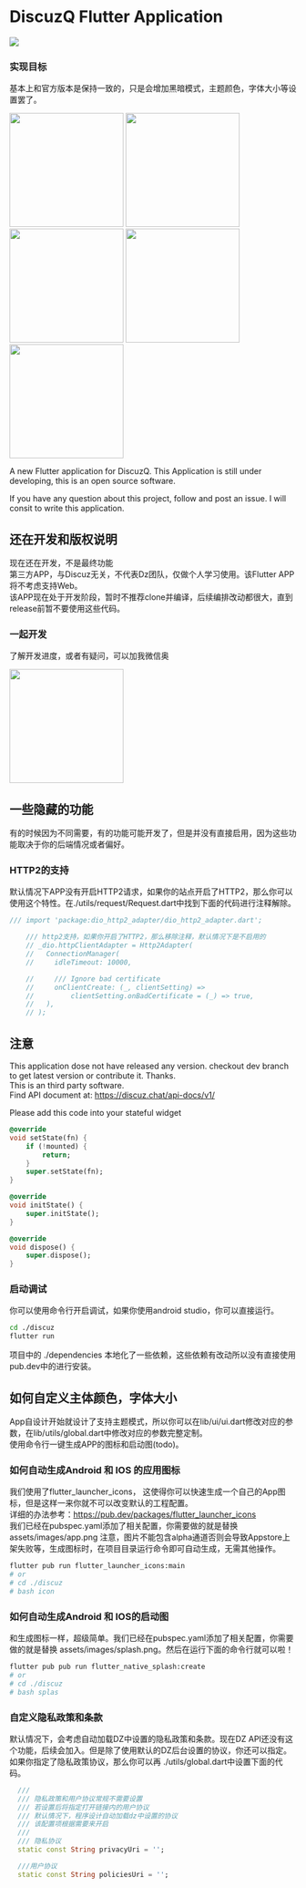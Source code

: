 # DiscuzQ Flutter Application
<p><img src="discuz/assets/images/logo.png"/>  </p> 

### 实现目标
基本上和官方版本是保持一致的，只是会增加黑暗模式，主题颜色，字体大小等设置罢了。
<p> 
<img width="200px" src="snapshot.png"/> 
<img width="200px" src="snapshot_me.png"/>  
<img width="200px" src="snapshot_wallet.png"/>  
<img width="200px" src="snapshot_notifications.png"/>  
<img width="200px" src="snapshot_collection.png"/>  
</p> 
A new Flutter application for DiscuzQ. This Application is still under developing, this is an open source software.  

If you have any question about this project, follow and post an issue. I will consit to write this application.

## 还在开发和版权说明
现在还在开发，不是最终功能  
第三方APP，与Discuz无关，不代表Dz团队，仅做个人学习使用。该Flutter APP将不考虑支持Web。  
该APP现在处于开发阶段，暂时不推荐clone并编译，后续编排改动都很大，直到release前暂不要使用这些代码。  

### 一起开发
了解开发进度，或者有疑问，可以加我微信奥
<p><img width="200px" src="wechat.jpeg"/> </p>

## 一些隐藏的功能
有的时候因为不同需要，有的功能可能开发了，但是并没有直接启用，因为这些功能取决于你的后端情况或者偏好。
### HTTP2的支持
默认情况下APP没有开启HTTP2请求，如果你的站点开启了HTTP2，那么你可以使用这个特性。在./utils/request/Request.dart中找到下面的代码进行注释解除。   
```dart
/// import 'package:dio_http2_adapter/dio_http2_adapter.dart';

    /// http2支持，如果你开启了HTTP2，那么移除注释，默认情况下是不启用的
    // _dio.httpClientAdapter = Http2Adapter(
    //   ConnectionManager(
    //     idleTimeout: 10000,

    //     /// Ignore bad certificate
    //     onClientCreate: (_, clientSetting) =>
    //         clientSetting.onBadCertificate = (_) => true,
    //   ),
    // );

```

## 注意
This application dose not have released any version. checkout dev branch to get latest version or contribute it. Thanks.  
This is an third party software.  
Find API document at: https://discuz.chat/api-docs/v1/

Please add this code into your stateful widget  
```dart
@override
void setState(fn) {
    if (!mounted) {
        return;
    }
    super.setState(fn);
}

@override
void initState() {
    super.initState();
}

@override
void dispose() {
    super.dispose();
}
```

### 启动调试
你可以使用命令行开启调试，如果你使用android studio，你可以直接运行。  
```sh
cd ./discuz
flutter run
```
项目中的 ./dependencies 本地化了一些依赖，这些依赖有改动所以没有直接使用pub.dev中的进行安装。  

## 如何自定义主体颜色，字体大小
App自设计开始就设计了支持主题模式，所以你可以在lib/ui/ui.dart修改对应的参数，在lib/utils/global.dart中修改对应的参数完整定制。  
使用命令行一键生成APP的图标和启动图(todo)。

### 如何自动生成Android 和 IOS 的应用图标
我们使用了flutter_launcher_icons， 这使得你可以快速生成一个自己的App图标，但是这样一来你就不可以改变默认的工程配置。   
详细的办法参考：https://pub.dev/packages/flutter_launcher_icons   
我们已经在pubspec.yaml添加了相关配置，你需要做的就是替换 assets/images/app.png
注意，图片不能包含alpha通道否则会导致Appstore上架失败等，生成图标时，在项目目录运行命令即可自动生成，无需其他操作。   
```sh
flutter pub run flutter_launcher_icons:main
# or
# cd ./discuz
# bash icon
```

### 如何自动生成Android 和 IOS的启动图
和生成图标一样，超级简单。我们已经在pubspec.yaml添加了相关配置，你需要做的就是替换 assets/images/splash.png。然后在运行下面的命令行就可以啦！ 

```sh
flutter pub pub run flutter_native_splash:create
# or
# cd ./discuz
# bash splas
```
### 自定义隐私政策和条款
默认情况下，会考虑自动加载DZ中设置的隐私政策和条款。现在DZ API还没有这个功能，后续会加入。但是除了使用默认的DZ后台设置的协议，你还可以指定。  
如果你指定了隐私政策协议，那么你可以再 ./utils/global.dart中设置下面的代码。
```dart
  /// 
  /// 隐私政策和用户协议常规不需要设置
  /// 若设置后将指定打开链接内的用户协议
  /// 默认情况下，程序设计自动加载dz中设置的协议
  /// 该配置项根据需要来开启
  /// 
  /// 隐私协议
  static const String privacyUri = '';

  ///用户协议
  static const String policiesUri = '';
```